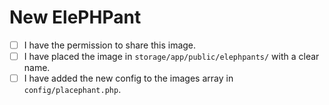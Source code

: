 # New ElePHPant

- [ ] I have the permission to share this image.
- [ ] I have placed the image in `storage/app/public/elephpants/` with a clear name.
- [ ] I have added the new config to the images array in `config/placephant.php`.
